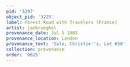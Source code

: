 ```yaml
---
pid: '5297'
object_pid: '3225'
label: Forest Road with Travelers (France)
artist: janbrueghel
provenance_date: Jul 5 1985
provenance_location: London
provenance_text: 'Sale, Christie''s, Lot #30'
collection: provenance
order: '0625'
---
```

